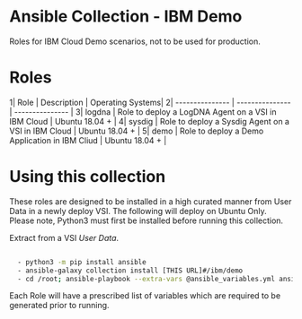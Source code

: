# Ansible Collection - IBM Demo

Roles for IBM Cloud Demo scenarios, not to be used for production.

# Roles

1| Role | Description | Operating Systems|
2| --------------- | --------------- | --------------- |
3| logdna | Role to deploy a LogDNA Agent on a VSI in IBM Cloud | Ubuntu 18.04 + |
4| sysdig | Role to deploy a Sysdig Agent on a VSI in IBM Cloud | Ubuntu 18.04 + |
5| demo | Role to deploy a Demo Application in IBM Cliud | Ubuntu 18.04 + |

# Using this collection

These roles are designed to be installed in a high  curated manner from User Data in a newly deploy VSI. The following will deploy on Ubuntu Only. Please note, Python3 must first be installed before running this collection.

Extract from a VSI *User Data*.

```bash

  - python3 -m pip install ansible
  - ansible-galaxy collection install [THIS URL]#/ibm/demo
  - cd /root; ansible-playbook --extra-vars @ansible_variables.yml ansible_playbook.yml

```

Each Role will have a prescribed list of variables which are required to be generated prior to running.